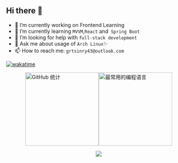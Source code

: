 ## Hi there 👋

- 🔭 I’m currently working on Frontend Learning
- 🌱 I’m currently learning `MVVM`,`React` and` Spring Boot`
- 🤔 I’m looking for help with `full-stack development`
- 💬 Ask me about usage of `Arch Linux`✨
- 📫 How to reach me: `grtsinry43@outlook.com`

[![wakatime](https://wakatime.com/badge/user/018e213e-b50d-4f78-bc57-c3899fcfa222.svg)](https://wakatime.com/@018e213e-b50d-4f78-bc57-c3899fcfa222)


<p align="center">
  <div style="display: flex; justify-content: center; align-items: center;">
    <picture>
      <source 
        srcset="https://github-readme-stats.vercel.app/api?username=grtsinry43&count_private=true&show_icons=true&bg_color=30,64B3F4,70bae8,7bc0de,84c5d5,8dc9cd,96cec4,9fd3bc,a8d8b3,b3ddaa,c2e59c&title_color=fff&theme=dark"
        media="(prefers-color-scheme: dark)"
      />
      <source
        srcset="https://github-readme-stats.vercel.app/api?username=grtsinry43&count_private=true&show_icons=true&bg_color=30,64B3F4,70bae8,7bc0de,84c5d5,8dc9cd,96cec4,9fd3bc,a8d8b3,b3ddaa,c2e59c&title_color=fff"
        media="(prefers-color-scheme: light), (prefers-color-scheme: no-preference)"
      />
      <img 
        src="https://github-readme-stats.vercel.app/api?username=grtsinry43&count_private=true&show_icons=true&bg_color=30,64B3F4,70bae8,7bc0de,84c5d5,8dc9cd,96cec4,9fd3bc,a8d8b3,b3ddaa,c2e59c&title_color=fff" 
        alt="GitHub 统计" 
        style="height: 200px; border: none; object-fit: cover;"
      />
    </picture>
    <picture>
      <source 
        srcset="https://github-readme-stats.vercel.app/api/top-langs/?username=grtsinry43&layout=compact&hide=html,css,jupyter,Jupyter%20Notebook&theme=dark"
        media="(prefers-color-scheme: dark)"
      />
      <source
        srcset="https://github-readme-stats.vercel.app/api/top-langs/?username=grtsinry43&layout=compact&hide=html,css,jupyter,Jupyter%20Notebook"
        media="(prefers-color-scheme: light), (prefers-color-scheme: no-preference)"
      />
      <img 
        src="https://github-readme-stats.vercel.app/api/top-langs/?username=grtsinry43&layout=compact&hide=html,css,jupyter,Jupyter%20Notebook" 
        alt="最常用的编程语言" 
        style="height: 200px; border: none; object-fit: cover;"
      />
    </picture>
  </div>
</p>


<p align="center">
  <img src="https://skillicons.dev/icons?i=arch,c,cpp,html,css,js,ts,kotlin,nuxtjs,vue,react,vscode,idea,webstorm,pycharm&theme=light" />
</p>





<!--
**grtsinry43/grtsinry43** is a ✨ _special_ ✨ repository because its `README.md` (this file) appears on your GitHub profile.

Here are some ideas to get you started:

- 🔭 I’m currently working on ...
- 🌱 I’m currently learning ...
- 👯 I’m looking to collaborate on ...
- 🤔 I’m looking for help with ...
- 💬 Ask me about ...
- 📫 How to reach me: ...
- 😄 Pronouns: ...
- ⚡ Fun fact: ...

[![grtsinry43's GitHub stats](https://github-readme-stats.vercel.app/api?username=grtsinry43&count_private=true&show_icons=true&bg_color=30,64B3F4,70bae8,7bc0de,84c5d5,8dc9cd,96cec4,9fd3bc,a8d8b3,b3ddaa,c2e59c&title_color=fff)](https://github.com/anuraghazra/github-readme-stats)

[![Top Langs](https://github-readme-stats.vercel.app/api/top-langs/?username=grtsinry43&hide=html&layout=compact )](https://github.com/anuraghazra/github-readme-stats)
-->
